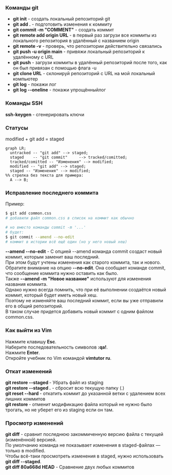 ### Команды git
- **git init** - создать локальный репозиторий git  
- **git add .** - подготовить изменения к коммиту  
- **git commit -m "COMMENT"** - создать коммит  
- **git remote add origin URL** - в первый раз загрузи все коммиты из локального репозитория в удалённый с названием origin  
- **git remote -v** - проверь, что репозитории действительно связались  
- **git push -u origin main** - привяжи локальный репозиторий к удалённому с URL  
- **git push** - загрузи коммиты в удалённый репозиторий после того, как он был привязан с помощью флага -u  
- **git clone URL** - склонируй репозиторий с URL на мой локальный компьютер  
- **git log** - покажи лог
- **git log --oneline** - покажи упрощённыйлог

### Команды SSH  
**ssh-keygen** - сгенерировать ключи  

### Статусы
modified + git add = staged

```mermaid
graph LR;
  untracked -- "git add" --> staged;
  staged    -- "git commit"     --> tracked/comitted;
  tracked/comitted -- "Изменения" --> modified;
  modified -- "git add" --> staged;
  staged -- "Изменения" --> modified;
%% стрелка без текста для примера: 
  A --> B;
``` 
### Исправление последнего коммита

Пример:

```bash
$ git add common.css
# добавили файл common.css в список на коммит как обычно
```

```bash
# но вместо команды commit -m '...'
# будет:
$ git commit --amend --no-edit
# коммит в истории всё ещё один (но у него новый хеш) 
```

**--amend --no-edit** - С опцией --amend команда commit создаст новый коммит, которым заменит ваш последний.  
При этом будут учтены изменения как старого коммита, так и нового.  
Обратите внимание на опцию **--no-edit**. Она сообщает команде commit, что сообщение коммита нужно оставить как было.  
Также **--amend -m "Новое название"** используют для изменения названия коммита.  
Однако нужно всегда помнить, что при её выполнении создаётся новый коммит, который будет иметь новый хеш.  
Поэтому не изменяйте ваш последний коммит, если вы уже отправили его в общий репозиторий.  
В таком случае придется добавить новый коммит с одним файлом common.css.  

### Как выйти из Vim

Нажмите клавишу **Esc**.  
Наберите последовательность символов **:qa!**.  
Нажмите **Enter**.  
Откройте учебник по Vim командой **vimtutor ru**.  

### Откат изменений
**git restore --staged <file>** - Убрать файл из staging  
**git restore --staged .** - сбросит всю текущую папку (.)  
**git reset --hard <commit hash>** - откатить коммит до указанной ветки с удалением всех лишних коммитов  
**git restore <file>** - отменит модификацию файла который не нужно было трогать, но не уберет его из staging если он там.  

### Просмотр изменений
**git diff** - сравнит последнюю закоммиченную версию файла с текущей (изменённой) версией.  
По умолчанию команда не показывает изменения в staged-файлах — только в modified.  
Чтобы всё-таки просмотреть изменения в staged, нужно использовать **git diff --staged**.  
**git diff 80a668d HEAD** - Сравнение двух любых коммитов  
